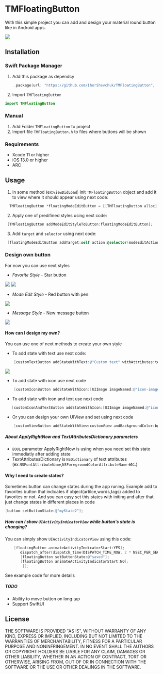 # TMFloatingButton
With this simple project you can add and design your material round button like in Android apps.

![](https://raw.github.com/IhorShevchuk/TMFloatingButton/master/FloatingButton/screen.png)

## Installation

### Swift Package Manager

1. Add this package as dependcy
```swift
    .package(url: "https://github.com/IhorShevchuk/TMFloatingButton", , from: "1.2.0")
```
2. Import `TMFloatingButton`
```swift
import TMFloatingButton
```

### Manual

1. Add Folder `TMFloatingButton` to project
1. Import file `TMFloatingButton.h` to files where buttons will be shown

### Requirements
* Xcode 11 or higher
* iOS 13.0 or higher
* ARC

## Usage
1. In some method (ex:`viewDidLoad`) init `TMFloatingButton` object and add it to view where it should appear using next code:
```objectivec
  TMFloatingButton *floatingModeEditButton = [[TMFloatingButton alloc] initWithSuperView: self.navigationController.view];
```
2. Apply one of predifined styles using next code:
```objectivec
 [TMFloatingButton addModeEditStyleToButton:floatingModeEditButton];
```
3. Add `target` and `selector` using next code:
```objectivec
 [floatingModeEditButton addTarget:self action:@selector(modeEditAction) forControlEvents:UIControlEventTouchUpInside];
```


### Design own button
For now you can use next styles
- _Favorite Style_        - Star button

![](https://raw.github.com/IhorShevchuk/TMFloatingButton/master/FloatingButton/favorites1.png) ![](https://raw.github.com/IhorShevchuk/TMFloatingButton/master/FloatingButton/favorites2.png)

- _Mode Edit Style_  -     Red button with pen

![](https://raw.github.com/IhorShevchuk/TMFloatingButton/master/FloatingButton/modeEdit.png)

- _Message Style_  -  New message button

![](https://raw.github.com/IhorShevchuk/TMFloatingButton/master/FloatingButton/newMessage.png)

#### How can I design my own?

You can use one of next methods to create your own style 
- To add state with text use next code:
```objectivec
    [customTextButton addStateWithText:@"Custom text" withAttributes:textAttributesDictionary andBackgroundColor:bgColor forName:@"CustomTextState" applyRightNow:YES];
```
![](https://raw.github.com/IhorShevchuk/TMFloatingButton/master/FloatingButton/customText.png)
- To add state with icon use next code
```objectivec
    [customIconButton addStateWithIcon:[UIImage imageNamed:@"icon-image"] andBackgroundColor:bgColor forName:@"CustomIconState" applyRightNow:NO];
```
- To add state with icon and text use next code
```objectivec
   [customIconAndTextButton addStateWithIcon:[UIImage imageNamed:@"icon-image"] andText:@"Custom text" withAttributes:textAttributesDictionary andBackgroundColor:bgColor forName:@"CustomTextAndIconState" applyRightNow:NO];
```
- Or you can design your own UIView and set using next code
```objectivec
    [customViewButton addStateWithView:customView andBackgroundColor:bgColor forName:@"CustomViewState" applyRightNow:YES];
```
##### About ApplyRightNow and TextAttributesDictionary parameters
- `BOOL` parameter ApplyRightNow is using when you need set this state immediatly after adding state
- TextAttributesDictionary is `NSDictionary` of text attributes (ex:`NSFontAttributeName`,`NSForegroundColorAttributeName` etc.)
  
#### Why I need to create states?
Sometimes button can change states during the app runing. 
Example add to favorites button that indicates if object(artilce,words,tags) added to favorites or not. And you can easy set  this states with initing and after that just change states in different places in code
  ```objectivec
 [button setButtonState:@"myState2"];
  ```

##### How can I show `UIActivityIndicatorView` while button's state is changing?
You can simply show `UIActivityIndicatorView` using this code:

 ```objectivec
     [floatingButton animateActivityIndicatorStart:YES];
        dispatch_after(dispatch_time(DISPATCH_TIME_NOW, 2 * NSEC_PER_SEC), dispatch_get_main_queue(), ^{
        [floatingButton setButtonState:@"saved"];
        [floatingButton animateActivityIndicatorStart:NO];
         });
  ```
See example code for more details
##### TODO
- ~~Ability to move button on long tap~~
- Support SwiftUI

## License
THE SOFTWARE IS PROVIDED "AS IS", WITHOUT WARRANTY OF ANY KIND, EXPRESS OR
IMPLIED, INCLUDING BUT NOT LIMITED TO THE WARRANTIES OF MERCHANTABILITY,
FITNESS FOR A PARTICULAR PURPOSE AND NONINFRINGEMENT. IN NO EVENT SHALL THE
AUTHORS OR COPYRIGHT HOLDERS BE LIABLE FOR ANY CLAIM, DAMAGES OR OTHER
LIABILITY, WHETHER IN AN ACTION OF CONTRACT, TORT OR OTHERWISE, ARISING FROM,
OUT OF OR IN CONNECTION WITH THE SOFTWARE OR THE USE OR OTHER DEALINGS IN THE
SOFTWARE.
